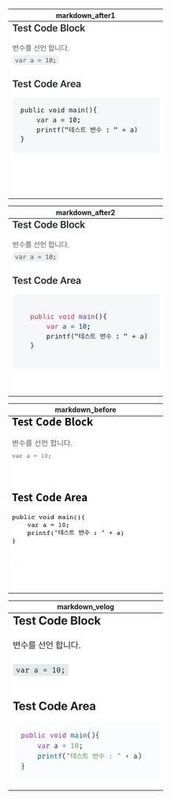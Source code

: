 <!-- ---------------------------- -->
<!-- ---------- define ---------- -->
<!-- ---------------------------- -->

<!-- markdown -->

[markdown_after1]: https://github.com/yelloze-xyz/tech-blog/blob/master/resources/markdown/markdown_after1.png?raw=true
[markdown_after2]: https://github.com/yelloze-xyz/tech-blog/blob/master/resources/markdown/markdown_after2.png?raw=true
[markdown_before]: https://github.com/yelloze-xyz/tech-blog/blob/master/resources/markdown/markdown_before.png?raw=true
[markdown_velog]: https://github.com/yelloze-xyz/tech-blog/blob/master/resources/markdown/markdown_velog.png?raw=true

<!-- sample -->

| markdown_after1    |
| ------------------ |
| ![markdown_after1] |

| markdown_after2    |
| ------------------ |
| ![markdown_after2] |

| markdown_before    |
| ------------------ |
| ![markdown_before] |

| markdown_velog    |
| ----------------- |
| ![markdown_velog] |
